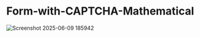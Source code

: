 # Form-with-CAPTCHA-Mathematical
![Screenshot 2025-06-09 185942](https://github.com/user-attachments/assets/ca540595-33ed-47c0-9cd8-538668da4974)
